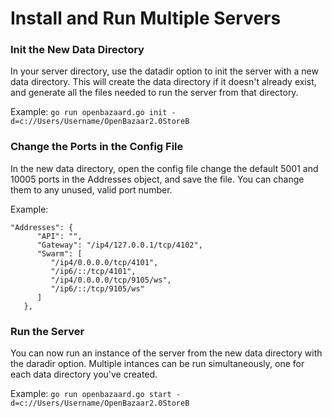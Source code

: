 Install and Run Multiple Servers
=========================

### Init the New Data Directory

In your server directory, use the datadir option to init the server with a new data directory. This will create the data directory if it doesn't already exist, and generate all the files needed to run the server from that directory. 

Example:
`go run openbazaard.go init -d=c://Users/Username/OpenBazaar2.0StoreB`

### Change the Ports in the Config File

In the new data directory, open the config file change the default 5001 and 10005 ports in the Addresses object, and save the file. You can change them to any unused, valid port number. 

Example:
```
"Addresses": {
      "API": "",
      "Gateway": "/ip4/127.0.0.1/tcp/4102",
      "Swarm": [
         "/ip4/0.0.0.0/tcp/4101",
         "/ip6/::/tcp/4101",
         "/ip4/0.0.0.0/tcp/9105/ws",
         "/ip6/::/tcp/9105/ws"
      ]
   },
   ```

### Run the Server

You can now run an instance of the server from the new data directory with the daradir option. Multiple intances can be run simultaneously, one for each data directory you've created.

Example:
`go run openbazaard.go start -d=c://Users/Username/OpenBazaar2.0StoreB`
